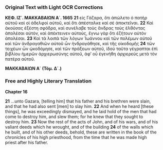### Original Text with Light OCR Corrections

**ΚΕΦ. ΙΖ΄. ΜΑΚΚΑΒΑΙΩΝ Α΄. 1665**
**21** εἰς Γάζαρα, ὅτι ἀπώλετο ὁ πατὴρ αὐτοῦ καὶ οἱ ἀδελφοὶ αὐτοῦ,
καὶ ὅτι ἀπέσταλκε καὶ σὲ ἀποκτεῖναι.
**22** Καὶ ἀκούσας ἐξέστη σφόδρα, καὶ συνέλαβε τοὺς ἄνδρας τοὺς ἐλθόντας ἀπολέσαι αὐτόν, καὶ ἀπέκτεινεν αὐτούς, ἔγνω γὰρ ὅτι ἐζήτουν αὐτὸν ἀπολέσαι.
**23** Καὶ τὰ λοιπὰ τῶν λόγων Ἰωάννου καὶ τῶν πολέμων αὐτοῦ καὶ τῶν ἀνδραγαθιῶν αὐτοῦ ὧν ἠνδραγάθησε, καὶ τῆς οἰκοδομῆς
**24** τῶν τειχέων ὧν ᾠκοδόμησε, καὶ τῶν πράξεων αὐτοῦ, ἰδοὺ ταῦτα γέγραπται ἐπὶ βιβλίου ἡμερῶν ἀρχιερωσύνης αὐτοῦ, ἀφ’ οὗ ἐγενήθη ἀρχιερεὺς μετὰ τὸν πατέρα αὐτοῦ.

**ΜΑΚΚΑΒΑΙΩΝ Α΄**
**(Τόμ. Δ΄.)**

### Free and Highly Literary Translation

**Chapter 16**

**21** ...unto Gazara, [telling him] that his father and his brethren were slain, and that he had also sent [men] to slay him.
**22** And when he heard [these things], he was exceedingly dismayed, and he laid hold of the men that had come to destroy him, and slew them; for he knew that they sought to destroy him.
**23** Now the rest of the acts of John, and of his wars, and of his valiant deeds which he wrought, and of the building
**24** of the walls which he built, and of his other deeds, behold, these are written in the book of the chronicles of his high priesthood, from the time that he was made high priest after his father.